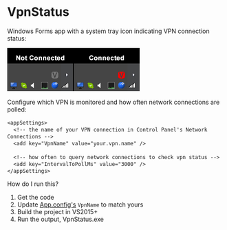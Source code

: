 # VpnStatus
Windows Forms app with a system tray icon indicating VPN connection status:

![example image](readme-example.png)

Configure which VPN is monitored and how often network connections are polled:

    <appSettings>
      <!-- the name of your VPN connection in Control Panel's Network Connections -->
      <add key="VpnName" value="your.vpn.name" />

      <!-- how often to query network connections to check vpn status -->
      <add key="IntervalToPollMs" value="3000" />
    </appSettings>

How do I run this?

 1. Get the code
 2. Update [App.config's](VpnStatus/App.config) `VpnName` to match yours
 3. Build the project in VS2015+
 4. Run the output, VpnStatus.exe

